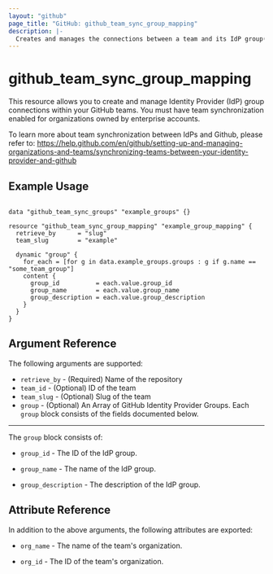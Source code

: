 ```yaml
---
layout: "github"
page_title: "GitHub: github_team_sync_group_mapping"
description: |-
  Creates and manages the connections between a team and its IdP group(s).
---
```


# github_team_sync_group_mapping

This resource allows you to create and manage Identity Provider (IdP) group connections within your GitHub teams.
You must have team synchronization enabled for organizations owned by enterprise accounts.

To learn more about team synchronization between IdPs and Github, please refer to:
https://help.github.com/en/github/setting-up-and-managing-organizations-and-teams/synchronizing-teams-between-your-identity-provider-and-github

## Example Usage

```hcl

data "github_team_sync_groups" "example_groups" {}

resource "github_team_sync_group_mapping" "example_group_mapping" {
  retrieve_by      = "slug" 
  team_slug        = "example"
  
  dynamic "group" {
    for_each = [for g in data.example_groups.groups : g if g.name == "some_team_group"]
    content {
      group_id          = each.value.group_id
      group_name        = each.value.group_name
      group_description = each.value.group_description
    }
  } 
}
```

## Argument Reference

The following arguments are supported:

* `retrieve_by`     - (Required) Name of the repository
* `team_id`         - (Optional) ID of the team  
* `team_slug`       - (Optional) Slug of the team
* `group`           - (Optional) An Array of GitHub Identity Provider Groups.  Each `group` block consists of the fields documented below.
___

The `group` block consists of:

* `group_id` - The ID of the IdP group.

* `group_name` - The name of the IdP group. 

* `group_description` - The description of the IdP group.

## Attribute Reference

In addition to the above arguments, the following attributes are exported:

 * `org_name` - The name of the team's organization.

 * `org_id` - The ID of the team's organization.
